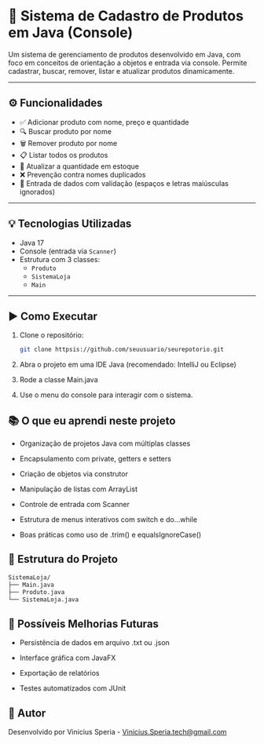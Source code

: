 # 🛒 Sistema de Cadastro de Produtos em Java (Console)

Um sistema de gerenciamento de produtos desenvolvido em Java, com foco em conceitos de orientação a objetos e entrada via console. Permite cadastrar, buscar, remover, listar e atualizar produtos dinamicamente.

---

## ⚙️ Funcionalidades

- ✅ Adicionar produto com nome, preço e quantidade
- 🔍 Buscar produto por nome
- 🗑️ Remover produto por nome
- 📋 Listar todos os produtos
- 🔁 Atualizar a quantidade em estoque
- ❌ Prevenção contra nomes duplicados
- 🎯 Entrada de dados com validação (espaços e letras maiúsculas ignorados)

---

## 💡 Tecnologias Utilizadas

- Java 17
- Console (entrada via `Scanner`)
- Estrutura com 3 classes:
    - `Produto`
    - `SistemaLoja`
    - `Main`

---

## ▶️ Como Executar

1. Clone o repositório:
   ```bash
   git clone httpsis://github.com/seuusuario/seurepotorio.git


2. Abra o projeto em uma IDE Java (recomendado: IntelliJ ou Eclipse)

3. Rode a classe Main.java

4. Use o menu do console para interagir com o sistema.

## 📚 O que eu aprendi neste projeto
- Organização de projetos Java com múltiplas classes

- Encapsulamento com private, getters e setters

- Criação de objetos via construtor

- Manipulação de listas com ArrayList

- Controle de entrada com Scanner

- Estrutura de menus interativos com switch e do...while

- Boas práticas como uso de .trim() e equalsIgnoreCase()


## 📁 Estrutura do Projeto
 ```bash
SistemaLoja/
├── Main.java
├── Produto.java
└── SistemaLoja.java   
````

## 🧠 Possíveis Melhorias Futuras
- Persistência de dados em arquivo .txt ou .json

- Interface gráfica com JavaFX

- Exportação de relatórios

- Testes automatizados com JUnit

## 🧔 Autor
Desenvolvido por Vinicius Speria - Vinicius.Speria.tech@gmail.com

